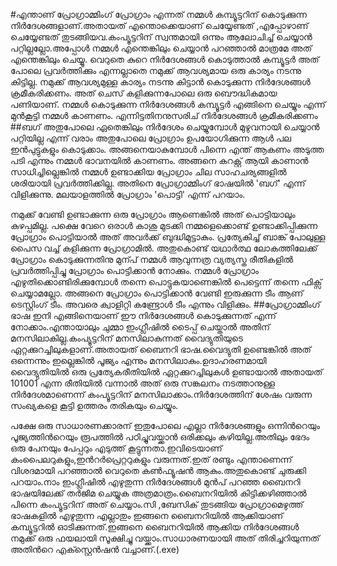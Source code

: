 #എന്താണ് പ്രോഗ്രാമ്മിംഗ്
പ്രോഗ്രാം എന്നത് നമ്മള്‍ കമ്പ്യൂട്ടറിന് കൊടുക്കുന്ന നിര്‍ദേശങ്ങളാണ്.അതായത് എന്തൊക്കെയാണ് ചെയ്യേണ്ടത് ,എപ്പോഴാണ് ചെയ്യേണ്ടത് തുടങ്ങിയവ.കംപ്യൂട്ടറിന് സ്വന്തമായി ഒന്നും ആലോചിച്ച് ചെയ്യാന്‍ പറ്റില്ലല്ലോ.അപ്പോള്‍ നമ്മള്‍ എന്തെങ്കിലും ചെയ്യാന്‍ പറഞ്ഞാല്‍ മാത്രമേ അത് എന്തെങ്കിലും ചെയ്യൂ. വെറുതെ കുറെ നിര്‍ദേശങ്ങള്‍ കൊടുത്താല്‍ കമ്പ്യൂട്ടര്‍ അത് പോലെ പ്രവര്‍ത്തിക്കും എന്നല്ലാതെ നമുക്ക് ആവശ്യമായ ഒരു കാര്യം നടന്നു കിട്ടില്ല. നമുക്ക് ആവശ്യമുള്ള കാര്യം നടന്നു കിട്ടാന്‍ കൊടുക്കുന്ന നിര്‍ദേശങ്ങള്‍ ക്രമീകരിക്കണം. അത് ചെസ് കളിക്കുന്നപോലെ ഒരു  ബൌദ്ധികമായ പണിയാണ്. നമ്മള്‍ കൊടുക്കുന്ന നിര്‍ദേശങ്ങള്‍ കമ്പ്യൂട്ടര്‍ എങ്ങിനെ ചെയ്യും എന്ന് മുന്‍കൂട്ടി നമ്മള്‍ കാണണം. എന്നിട്ടതിനനുസരിച് നിര്‍ദേശങ്ങള്‍ ക്രമീകരിക്കണം
##ബഗ്
അതുപോലെ ഏതെങ്കിലും നിര്‍ദേശം ചെയ്യുമ്പോള്‍ മുഴുവനായി ചെയ്യാന്‍ പറ്റിയില്ല എന്ന് വരാം അതുപോലെ പ്രോഗ്രാം ഉപയോഗിക്കുന്ന ആള്‍ പല ഇന്‍പുട്ടുകളും കൊടുക്കാം. അങ്ങനെയാകുമ്പോള്‍ പിന്നെ എന്ത് ആകണം അടുത്ത പടി എന്നും നമ്മള്‍ ഭാവനയില്‍ കാണണം. അങ്ങനെ കറക്റ്റ് ആയി കാണാന്‍ സാധിച്ചില്ലെങ്കില്‍ നമ്മള്‍ ഉണ്ടാക്കിയ പ്രോഗ്രാം ചില സാഹചര്യങ്ങളില്‍  ശരിയായി പ്രവര്‍ത്തിക്കില്ല. അതിനെ പ്രോഗ്രാമ്മിംഗ് ഭാഷയില്‍ 'ബഗ്' എന്ന് വിളിക്കുന്നു. മലയാളത്തില്‍ പ്രോഗ്രാം 'പൊട്ടി' എന്ന് പറയാം. 

നമുക്ക് വേണ്ടി ഉണ്ടാക്കുന്ന ഒരു പ്രോഗ്രാം ആണെങ്കില്‍ അത് പൊട്ടിയാലും കുഴപ്പമില്ല. പക്ഷെ വേറെ ഒരാള്‍ കാശു മുടക്കി നമ്മളെക്കൊണ്ട് ഉണ്ടാക്കിപ്പിക്കുന്ന പ്രോഗ്രാം പൊട്ടിയാല്‍ അത് അവര്‍ക്ക് ബുദ്ധിമുട്ടാകും. പ്രത്യേകിച്ച് ബാങ്ക് പോലുള്ള പൈസ വച്ച് കളിക്കുന്ന പ്രോഗ്രാമില്‍. അതുകൊണ്ട് യഥാര്‍ത്ഥ ലോകത്തിലേക്ക് പ്രോഗ്രാം കൊടുക്കുന്നതിനു മുന്പ് നമ്മള്‍ ആവുന്നത്ര വ്യത്യസ്ത രീതികളില്‍ പ്രവര്‍ത്തിപ്പിച്ചു പ്രോഗ്രാം പൊട്ടിക്കാന്‍ നോക്കും. നമ്മള്‍ പ്രോഗ്രാം എഴുതിക്കൊണ്ടിരിക്കുമ്പോള്‍ തന്നെ പൊട്ടുകയാണെങ്കില്‍ പെട്ടെന്ന് തന്നെ ഫിക്സ് ചെയ്യാമല്ലോ. അങ്ങനെ പ്രോഗ്രാം പൊട്ടിക്കാന്‍ വേണ്ടി ഇരുക്കുന്ന ടീം ആണ് ടെസ്റ്റിംഗ് ടീം. അവരെ ക്വാളിറ്റി കണ്ട്രോള്‍ ടീം എന്നും വിളിക്കും.
##പ്രോഗ്രാമ്മിംഗ് ഭാഷ
ഇനി എങ്ങിനെയാണ് ഈ നിര്‍ദേശങ്ങള്‍ കൊടുക്കുന്നത് എന്ന് നോക്കാം.എന്തായാലും ചുമ്മാ ഇംഗ്ലീഷില്‍ ടൈപ്പ് ചെയ്താല്‍ അതിന് മനസിലാകില്ല.കംപ്യൂട്ടറിന് മനസിലാകുന്നത് വൈദ്യുതിയുടെ ഏറ്റക്കുറച്ചിലുകളാണ്.അതായത് ബൈനറി ഭാഷ.വൈദ്യുതി ഉണ്ടെങ്കില്‍ അത് ഒന്നെന്നും ഇല്ലെങ്കില്‍ പൂജ്യം എന്നും മനസിലാകും.ഉദാഹരണമായി വൈദ്യുതിയില്‍ ഒരു പ്രത്യേകരീതിയില്‍ ഏറ്റക്കുറച്ചിലുകള്‍ ഉണ്ടായാല്‍ അതായത് 101001 എന്ന രീതിയില്‍ വന്നാല്‍ അത് ഒരു സങ്കലനം നടത്താനുള്ള നിര്‍ദേശമാണെന്ന് കംപ്യൂട്ടറിന് മനസിലാക്കാം.നിര്‍ദേശത്തിന് ശേഷം വരുന്ന സംഖ്യകളെ കൂട്ടി ഉത്തരം തരികയും ചെയ്യും.

പക്ഷേ ഒരു സാധാരണക്കാരന് ഇതുപോലെ എല്ലാ നിര്‍ദേശങ്ങളും ഒന്നിന്‍റെയും പൂജ്യത്തിന്‍റെയും രൂപത്തില്‍ പഠിച്ചുവയ്ക്കാന്‍ ഒരിക്കലും കഴിയില്ല.അതിലും ഭേദം ഒരു പേനയും പേപ്പറും എടുത്ത് കൂട്ടുന്നതാ.ഇവിടെയാണ് കംപൈലറുകളും,ഇന്‍റര്‍പ്രെറ്ററുകളും വരുന്നത്.ഇത് രണ്ടും എന്താണെന്ന് വിശദമായി പറഞ്ഞാല്‍ വെറുതെ കണ്‍ഫ്യൂഷന്‍ ആകും.അതുകൊണ്ട് ചുരുക്കി പറയാം.നാം ഇംഗ്ലീഷില്‍ എഴുതുന്ന നിര്‍ദേശങ്ങള്‍ മുന്‍പ് പറഞ്ഞ ബൈനറി ഭാഷയിലേക്ക് തര്‍ജിമ ചെയ്യുക അത്രമാത്രം.ബൈനറിയില്‍ കിട്ടിക്കഴിഞ്ഞാല്‍ പിന്നെ കംപ്യൂട്ടറിന് അത് ചെയ്യാം.സി ,ബേസിക് തുടങ്ങിയ പ്രോഗ്രാമെഴുത്ത് ഭാഷകളില്‍ എഴുതുന്ന എല്ലാതും ഇങ്ങനെ ബൈനറിയില്‍ ആക്കിയാണ് കമ്പ്യൂട്ടറില്‍ ഓടിക്കുന്നത്.ഇങ്ങനെ ബൈനറിയില്‍ ആക്കിയ നിര്‍ദേശങ്ങള്‍ നമുക്ക് ഒരു ഫയലായി സൂക്ഷിച്ചു വയ്ക്കാം.സാധാരണയായി അത് തിരിച്ചറിയുന്നത് അതിന്‍റെ എക്സ്റ്റെന്‍ഷന്‍ വച്ചാണ്.(.exe)
